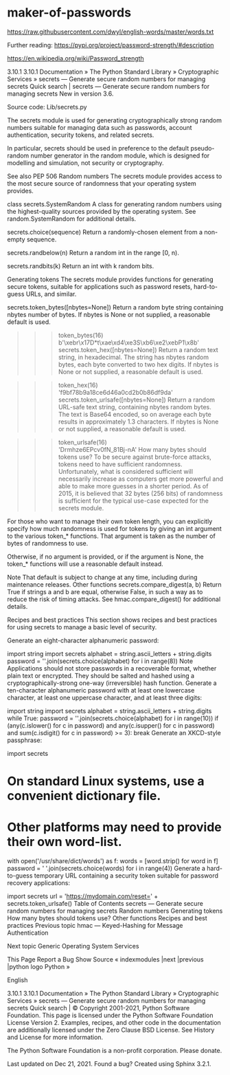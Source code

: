 # maker-of-passwords

https://raw.githubusercontent.com/dwyl/english-words/master/words.txt

Further reading:
https://pypi.org/project/password-strength/#description

https://en.wikipedia.org/wiki/Password_strength



3.10.1
 3.10.1 Documentation » The Python Standard Library » Cryptographic Services » secrets — Generate secure random numbers for managing secrets
Quick search
  |
secrets — Generate secure random numbers for managing secrets
New in version 3.6.

Source code: Lib/secrets.py

The secrets module is used for generating cryptographically strong random numbers suitable for managing data such as passwords, account authentication, security tokens, and related secrets.

In particular, secrets should be used in preference to the default pseudo-random number generator in the random module, which is designed for modelling and simulation, not security or cryptography.

See also PEP 506
Random numbers
The secrets module provides access to the most secure source of randomness that your operating system provides.

class secrets.SystemRandom
A class for generating random numbers using the highest-quality sources provided by the operating system. See random.SystemRandom for additional details.

secrets.choice(sequence)
Return a randomly-chosen element from a non-empty sequence.

secrets.randbelow(n)
Return a random int in the range [0, n).

secrets.randbits(k)
Return an int with k random bits.

Generating tokens
The secrets module provides functions for generating secure tokens, suitable for applications such as password resets, hard-to-guess URLs, and similar.

secrets.token_bytes([nbytes=None])
Return a random byte string containing nbytes number of bytes. If nbytes is None or not supplied, a reasonable default is used.

>>>
>>> token_bytes(16)  
b'\xebr\x17D*t\xae\xd4\xe3S\xb6\xe2\xebP1\x8b'
secrets.token_hex([nbytes=None])
Return a random text string, in hexadecimal. The string has nbytes random bytes, each byte converted to two hex digits. If nbytes is None or not supplied, a reasonable default is used.

>>>
>>> token_hex(16)  
'f9bf78b9a18ce6d46a0cd2b0b86df9da'
secrets.token_urlsafe([nbytes=None])
Return a random URL-safe text string, containing nbytes random bytes. The text is Base64 encoded, so on average each byte results in approximately 1.3 characters. If nbytes is None or not supplied, a reasonable default is used.

>>>
>>> token_urlsafe(16)  
'Drmhze6EPcv0fN_81Bj-nA'
How many bytes should tokens use?
To be secure against brute-force attacks, tokens need to have sufficient randomness. Unfortunately, what is considered sufficient will necessarily increase as computers get more powerful and able to make more guesses in a shorter period. As of 2015, it is believed that 32 bytes (256 bits) of randomness is sufficient for the typical use-case expected for the secrets module.

For those who want to manage their own token length, you can explicitly specify how much randomness is used for tokens by giving an int argument to the various token_* functions. That argument is taken as the number of bytes of randomness to use.

Otherwise, if no argument is provided, or if the argument is None, the token_* functions will use a reasonable default instead.

Note That default is subject to change at any time, including during maintenance releases.
Other functions
secrets.compare_digest(a, b)
Return True if strings a and b are equal, otherwise False, in such a way as to reduce the risk of timing attacks. See hmac.compare_digest() for additional details.

Recipes and best practices
This section shows recipes and best practices for using secrets to manage a basic level of security.

Generate an eight-character alphanumeric password:

import string
import secrets
alphabet = string.ascii_letters + string.digits
password = ''.join(secrets.choice(alphabet) for i in range(8))
Note Applications should not store passwords in a recoverable format, whether plain text or encrypted. They should be salted and hashed using a cryptographically-strong one-way (irreversible) hash function.
Generate a ten-character alphanumeric password with at least one lowercase character, at least one uppercase character, and at least three digits:

import string
import secrets
alphabet = string.ascii_letters + string.digits
while True:
    password = ''.join(secrets.choice(alphabet) for i in range(10))
    if (any(c.islower() for c in password)
            and any(c.isupper() for c in password)
            and sum(c.isdigit() for c in password) >= 3):
        break
Generate an XKCD-style passphrase:

import secrets
# On standard Linux systems, use a convenient dictionary file.
# Other platforms may need to provide their own word-list.
with open('/usr/share/dict/words') as f:
    words = [word.strip() for word in f]
    password = ' '.join(secrets.choice(words) for i in range(4))
Generate a hard-to-guess temporary URL containing a security token suitable for password recovery applications:

import secrets
url = 'https://mydomain.com/reset=' + secrets.token_urlsafe()
Table of Contents
secrets — Generate secure random numbers for managing secrets
Random numbers
Generating tokens
How many bytes should tokens use?
Other functions
Recipes and best practices
Previous topic
hmac — Keyed-Hashing for Message Authentication

Next topic
Generic Operating System Services

This Page
Report a Bug
Show Source
«
indexmodules |next |previous |python logo Python » 

English

3.10.1
 3.10.1 Documentation » The Python Standard Library » Cryptographic Services » secrets — Generate secure random numbers for managing secrets
Quick search
  |
© Copyright 2001-2021, Python Software Foundation.
This page is licensed under the Python Software Foundation License Version 2.
Examples, recipes, and other code in the documentation are additionally licensed under the Zero Clause BSD License.
See History and License for more information.

The Python Software Foundation is a non-profit corporation. Please donate.

Last updated on Dec 21, 2021. Found a bug?
Created using Sphinx 3.2.1.
